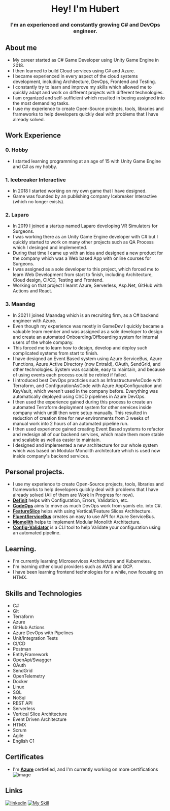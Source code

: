 <div align="center">
  
# Hey! I'm Hubert

</div>

<div align="center">
  
### I'm an experienced and constantly growing C# and DevOps engineer.

</div>

## About me
- My career started as C# Game Developer using Unity Game Engine in 2018.
- I then learned to build Cloud services using C# and Azure.
- I became experienced in every aspect of the cloud systems development, including Architecture, DevOps, Frontend and Testing.
- I constantly try to learn and improve my skills which allowed me to quickly adapt and work on different projects with different technologies.
- I am organized and self-sufficient which resulted in beeing assigned into the most demanding tasks.
- I use my experience to create Open-Source projects, tools, libraries and frameworks to help developers quickly deal with problems that I have already solved.

## Work Experience
### 0. Hobby
- I started learning programming at an age of 15 with Unity Game Engine and C# as my hobby.

### 1. Icebreaker Interactive
- In 2018 I started working on my own game that I have designed.
- Game was founded by an publishing company Icebreaker Interactive (which no longer exists).

### 2. Laparo
- In 2019 I joined a startup named Laparo developing VR Simulators for Surgeons.
- I was working there as an Unity Game Engine developer with C# but I quickly started to work on many other projects such as QA Process which I desinged and implemented.
- During that time I came up with an idea and designed a new product for the company which was a Web based App with online courses for Surgeons.
- I was assigned as a sole developer to this project, which forced me to learn Web Development from start to finish, including Architecture, Cloud design, CI/CD, Testing and Frontend.
- Working on that project I learnt Azure, Serverless, Asp.Net, GitHub with Actions and React.

### 3. Maandag
- In 2021 I joined Maandag which is an recruiting firm, as a C# backend engineer with Azure.
- Even though my experience was mostly in GameDev I quickly became a valuable team member and was assigned as a sole developer to design and create an automated Onboarding/Offboarding system for internal users of the whole company.
- This forced me to learn how to design, develop and deploy such complicated systems from start to finish. 
- I have designed an Event Based system using Azure ServiceBus, Azure Functions, Azure Active Directory (now EntraId), OAuth, SendGrid, and other technologies. System was scalable, easy to maintain, and because of using events each process could be retried if failed.
- I introduced best DevOps practicies such as InfrastructureAsCode with Terraform, and ConfigurationAsCode with Azure AppConfiguration and KeyVault, which weren't used in the company before. Everything was automatically deployed using CI/CD pipelines in Azure DevOps.
- I then used the experience gained during this process to create an automated Terraform deployment system for other services inside company which untill then were setup manually. 
This resulted in reduction of creation time for new environments from 3 weeks of manual work into 2 hours of an automated pipeline run.
- I then used experience gained creating Event Based systems to refactor and redesign all of our backend services, which made them more stable and scalable as well as easier to maintain.
- I designed and implemented a new architecture for our whole system which was based on Modular Monolith architecture which is used now inside company's backend services.

## Personal projects.
- I use my experience to create Open-Source projects, tools, libraries and frameworks to help developers quickly deal with problems that I have already solved (All of them are Work In Progress for now).
- [**Definit**](https://github.com/HubiBoar/Definit) helps with Configuration, Errors, Validation, etc.
- [**CodeOps**](https://github.com/HubiBoar/CodeOps) aims to move as much DevOps work from yamls etc. into C#.
- [**FeatureSlice**](https://github.com/HubiBoar/FeatureSlice) helps with using Vertical/Feature Slices Architecture.
- [**FluentServiceBus**](https://github.com/HubiBoar/FluentServiceBus) creates an easy to use API for Azure ServiceBus.
- [**Momolith**](https://github.com/HubiBoar/Momolith) helps to implement Modular Monolith Architecture.
- [**Config-Validator**](https://github.com/HubiBoar/config-validator) is a CLI tool to help Validate your configuration using an automated pipeline.

## Learning.
- I'm currently learning Microservices Architecture and Kubernetes.
- I'm learning other cloud providers such as AWS and GCP.
- I have been learning frontend technologies for a while, now focusing on HTMX.

## Skills and Technologies
- C#
- Git
- Terraform
- Azure
- GitHub Actions
- Azure DevOps with Pipelines
- Unit/Integration Tests
- CI/CD
- Postman
- EntityFramework
- OpenApi/Swagger
- OAuth
- SendGrid
- OpenTelemetry
- Docker
- Linux
- SQL
- NoSql
- REST API
- Serverless 
- Vertical Slice Architecture
- Event Driven Architecture
- HTMX
- Scrum
- Agile
- English C1

## Certificates
- I'm [**Azure**](https://learn.microsoft.com/en-us/users/hubertdziku-4066/credentials/72eed05bad8c4f9c?ref=https%3A%2F%2Fwww.linkedin.com%2F) certiefied, and I'm currently working on more certifications
![image](https://github.com/HubiBoar/HubiBoar/assets/150520704/791950c1-0467-4e80-acd5-216c0d542abb)

## Links
[![linkedin](https://simpleskill.icons.workers.dev/svg?i=linkedin)](https://www.linkedin.com/in/hubert-dziku%C4%87-73ab3518b/) [![My Skill](https://skillicons.dev/icons?i=gmail&theme=light)](mailto:hubert.dzikuc@gmail.com)

